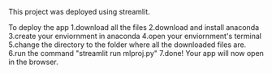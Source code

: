 This project was deployed using streamlit.

To deploy the app
  1.download all the files
  2.download and install anaconda
  3.create your enviornment in anaconda
  4.open your enviornment's terminal
  5.change the directory to the folder where all the downloaded files are.
  6.run the command "streamlit run mlproj.py"
  7.done! Your app will now open in the browser.
